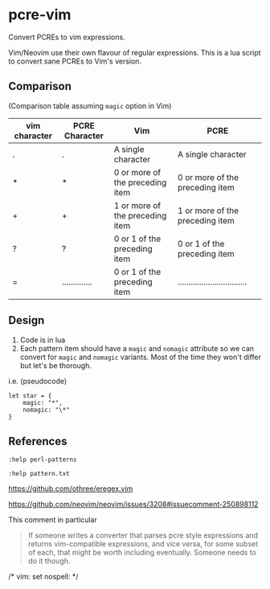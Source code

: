# pcre-vim

Convert PCREs to vim expressions.

Vim/Neovim use their own flavour of regular expressions. This is a lua script to convert sane PCREs to Vim's version.

## Comparison

(Comparison table assuming `magic` option in Vim)

| vim character | PCRE Character | Vim                                | PCRE                             |
|---------------|----------------|------------------------------------|----------------------------------|
| .             | .              | A single character                 | A single character               |
| *             | *              | 0 or more of the preceding item    | 0 or more of the preceding item  |
| \+            | +              | 1 or more of the preceding item    | 1 or more of the preceding item  |
| \?            | ?              | 0 or 1 of the preceding item       | 0 or 1 of the preceding item     |
| \=            | .............. | 0 or 1 of the preceding item       | ................................ |

## Design

1. Code is in lua
2. Each pattern item should have a `magic` and `nomagic` attribute so we can convert for `magic` and `nomagic` variants. Most of the time they won't differ but let's be thorough.

i.e. (pseudocode)

```
let star = {
    magic: "*",
    nomagic: "\*"
}
```


## References


`:help perl-patterns`

`:help pattern.txt`

https://github.com/othree/eregex.vim

https://github.com/neovim/neovim/issues/3208#issuecomment-250898112

This comment in particular

> If someone writes a converter that parses pcre style expressions and returns vim-compatible expressions, and vice versa, for some subset of each, that might be worth including eventually. Someone needs to do it though.

/* vim: set nospell: */
